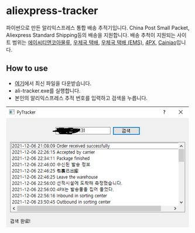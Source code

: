 # aliexpress-tracker
파이썬으로 만든 알리익스프레스 통합 배송 추적기입니다. China Post Small Packet, Aliexpress Standard Shipping등의 배송을 지원합니다. 배송 추척이 지원되는 사이트 범위는 [에이씨티앤코아물류](http://www.actcore.kr/), [우체국 택배](https://service.epost.go.kr/iservice/usr/trace/usrtrc001k01.jsp?displayHeader=N%27), [우체국 택배 (EMS)](https://service.epost.go.kr/trace.RetrieveEmsRigiTrace.comm), [4PX](https://www.aftership.com/ko/couriers/4px), [Cainiao](https://global.cainiao.com/)입니다.

## How to use
* [여기](https://github.com/Hydragon516/aliexpress-tracker/releases)에서 최신 파일을 다운받습니다.
* ali-tracker.exe를 실행합니다.
* 본인의 알리익스프레스 추적 번호를 입력하고 검색을 누릅니다.

![img](./img1.png)

